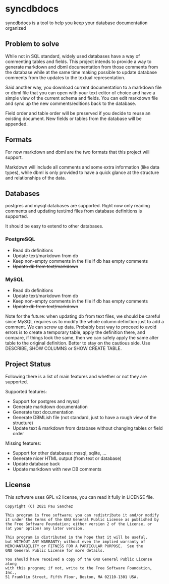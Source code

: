 # syncdbdocs

syncdbdocs is a tool to help you keep your database documentation organized

## Problem to solve

While not in SQL standard, widely used databases have a way of commenting
tables and fields. This project intends to provide a way to generate
markdown and dbml documentation from those comments from the database
while at the same time making possible to update database comments from
the updates to the textual representation.

Said another way, you download current documentation to a markdown file
or dbml file that you can open with your text editor of choice and have a simple
view of the current schema and fields. You can edit markdown file and sync up
the new comments/editions back to the database.

Field order and table order will be preserved if you decide to reuse an
existing document. New fields or tables from the database will be appended.

## Formats

For now markdown and dbml are the two formats that this project will support.

Markdown will include all comments and some extra information (like data types),
while dbml is only provided to have a quick glance at the structure and
relationships of the data.

## Databases

postgres and mysql databases are supported. Right now only reading comments
and updating text/md files from database definitions is supported.

It should be easy to extend to other databases.

### PostgreSQL

- Read db definitions
- Update text/markdown from db
- Keep non-empty comments in the file if db has empty comments
- ~~Update db from text/markdown~~

### MySQL

- Read db definitions
- Update text/markdown from db
- Keep non-empty comments in the file if db has empty comments
- ~~Update db from text/markdown~~

Note for the future: when updating db from text files, we should be careful
since MySQL requires us to modify the whole column definition just to add
a comment. We can screw up data. Probably best way to proceed to avoid errors
is to create a temporary table, apply the definition there, and compare, if
things look the same, then we can safely apply the same alter table to the
original definition. Better to stay on the cautious side.
Use DESCRIBE, SHOW COLUMNS or SHOW CREATE TABLE.

## Project Status

Following there is a list of main features and whether or not they are supported.

Supported features:

- Support for postgres and mysql
- Generate markdown documentation
- Generate text documentation
- Generate DBMLish file (not standard, just to have a rough view of the structure)
- Update text & markdown from database without changing tables or field order


Missing features:

- Support for other databases: mssql, sqlite, ...
- Generate nicer HTML output (from text or database)
- Update database back
- Update markdown with new DB comments

## License

This software uses GPL v2 license, you can read it fully in LICENSE file.

    Copyright (C) 2021 Pau Sanchez

    This program is free software; you can redistribute it and/or modify
    it under the terms of the GNU General Public License as published by
    the Free Software Foundation; either version 2 of the License, or
    (at your option) any later version.

    This program is distributed in the hope that it will be useful,
    but WITHOUT ANY WARRANTY; without even the implied warranty of
    MERCHANTABILITY or FITNESS FOR A PARTICULAR PURPOSE.  See the
    GNU General Public License for more details.

    You should have received a copy of the GNU General Public License along
    with this program; if not, write to the Free Software Foundation, Inc.,
    51 Franklin Street, Fifth Floor, Boston, MA 02110-1301 USA.
